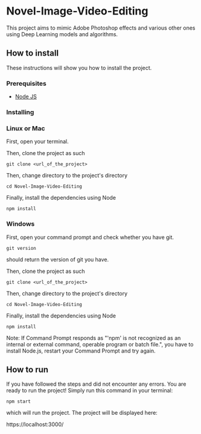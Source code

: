 # Novel-Image-Video-Editing

This project aims to mimic Adobe Photoshop effects and various other ones using Deep Learning models and algorithms. 

## How to install

These instructions will show you how to install the project. 

### Prerequisites

- [Node JS](https://nodejs.org/en/download/)

### Installing

### Linux or Mac

First, open your terminal. 

Then, clone the project as such

```
git clone <url_of_the_project>
```

Then, change directory to the project's directory
```
cd Novel-Image-Video-Editing
```

Finally, install the dependencies using Node

```
npm install
```
### Windows

First, open your command prompt and check whether you have git. 

```
git version
```

should return the version of git you have.

Then, clone the project as such

```
git clone <url_of_the_project>
```

Then, change directory to the project's directory
```
cd Novel-Image-Video-Editing
```

Finally, install the dependencies using Node

```
npm install
```

Note: If Command Prompt responds as "'npm' is not recognized as an internal or external command, operable program or batch file.", you have to install Node.js, restart your Command Prompt and try again.

## How to run

If you have followed the steps and did not encounter any errors. You are ready to run the project! Simply run this command in your terminal:

```
npm start
```

which will run the project. The project will be displayed here:

https://localhost:3000/
